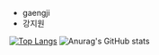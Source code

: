 - gaengji
- 강지원


[![Top Langs](https://github-readme-stats.vercel.app/api/top-langs/?username=gaengji)](https://github.com/anuraghazra/github-readme-stats)
![Anurag's GitHub stats](https://github-readme-stats.vercel.app/api?username=gaengji&hide=contribs,prs&show_icons=true&theme=graywhite)

<!---
gaengji/gaengji is a ✨ special ✨ repository because its `README.md` (this file) appears on your GitHub profile.
You can click the Preview link to take a look at your changes.
--->
